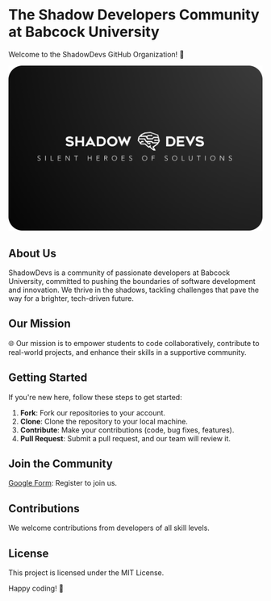# The Shadow Developers Community at Babcock University

Welcome to the ShadowDevs GitHub Organization! 🚀

![ShadowDevs Logo](https://github.com/Shadowdevsbu/shadowdevsbu/blob/main/ShadowBU(card-compressed).png)

## About Us

ShadowDevs is a community of passionate developers at Babcock University, committed to pushing the boundaries of software development and innovation. We thrive in the shadows, tackling challenges that pave the way for a brighter, tech-driven future.

## Our Mission

🌐 Our mission is to empower students to code collaboratively, contribute to real-world projects, and enhance their skills in a supportive community.

## Getting Started

If you're new here, follow these steps to get started:

1. **Fork**: Fork our repositories to your account.
2. **Clone**: Clone the repository to your local machine.
3. **Contribute**: Make your contributions (code, bug fixes, features).
4. **Pull Request**: Submit a pull request, and our team will review it.

## Join the Community
[Google Form](https://forms.gle/45nr53QYMq6warZ96): Register to join us.

## Contributions

We welcome contributions from developers of all skill levels.

## License

This project is licensed under the MIT License.

Happy coding! 🌟
